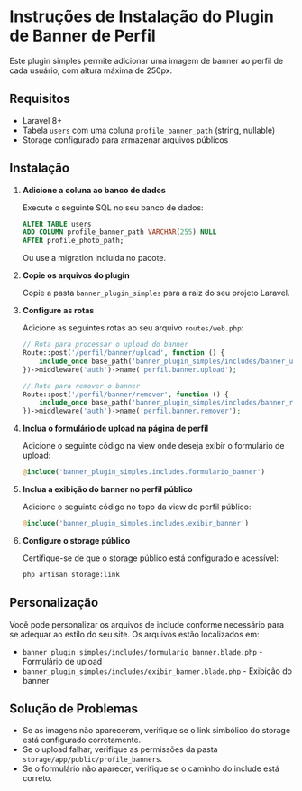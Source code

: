 # Instruções de Instalação do Plugin de Banner de Perfil

Este plugin simples permite adicionar uma imagem de banner ao perfil de cada usuário, com altura máxima de 250px.

## Requisitos

- Laravel 8+
- Tabela `users` com uma coluna `profile_banner_path` (string, nullable)
- Storage configurado para armazenar arquivos públicos

## Instalação

1. **Adicione a coluna ao banco de dados**

   Execute o seguinte SQL no seu banco de dados:

   ```sql
   ALTER TABLE users 
   ADD COLUMN profile_banner_path VARCHAR(255) NULL 
   AFTER profile_photo_path;
   ```

   Ou use a migration incluída no pacote.

2. **Copie os arquivos do plugin**

   Copie a pasta `banner_plugin_simples` para a raiz do seu projeto Laravel.

3. **Configure as rotas**

   Adicione as seguintes rotas ao seu arquivo `routes/web.php`:

   ```php
   // Rota para processar o upload do banner
   Route::post('/perfil/banner/upload', function () {
       include_once base_path('banner_plugin_simples/includes/banner_upload_handler.php');
   })->middleware('auth')->name('perfil.banner.upload');

   // Rota para remover o banner
   Route::post('/perfil/banner/remover', function () {
       include_once base_path('banner_plugin_simples/includes/banner_remove_handler.php');
   })->middleware('auth')->name('perfil.banner.remover');
   ```

4. **Inclua o formulário de upload na página de perfil**

   Adicione o seguinte código na view onde deseja exibir o formulário de upload:

   ```php
   @include('banner_plugin_simples.includes.formulario_banner')
   ```

5. **Inclua a exibição do banner no perfil público**

   Adicione o seguinte código no topo da view do perfil público:

   ```php
   @include('banner_plugin_simples.includes.exibir_banner')
   ```

6. **Configure o storage público**

   Certifique-se de que o storage público está configurado e acessível:

   ```bash
   php artisan storage:link
   ```

## Personalização

Você pode personalizar os arquivos de include conforme necessário para se adequar ao estilo do seu site. Os arquivos estão localizados em:

- `banner_plugin_simples/includes/formulario_banner.blade.php` - Formulário de upload
- `banner_plugin_simples/includes/exibir_banner.blade.php` - Exibição do banner

## Solução de Problemas

- Se as imagens não aparecerem, verifique se o link simbólico do storage está configurado corretamente.
- Se o upload falhar, verifique as permissões da pasta `storage/app/public/profile_banners`.
- Se o formulário não aparecer, verifique se o caminho do include está correto.
